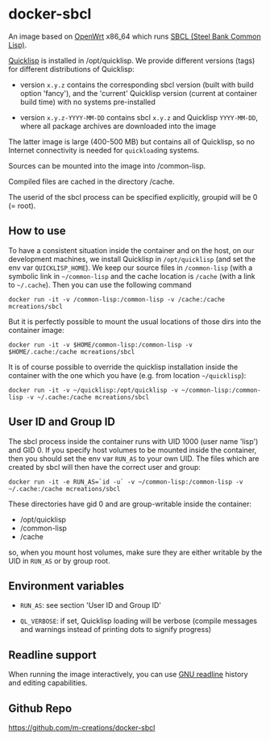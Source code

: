 docker-sbcl
===========

An image based on [OpenWrt](http://openwrt.org) x86_64 which runs
[SBCL (Steel Bank Common Lisp)](http://sbcl.org).

[Quicklisp](https://quicklisp.org) is installed in /opt/quicklisp. We provide
different versions (tags) for different distributions of Quicklisp:

- version `x.y.z` contains the corresponding sbcl version (built with
  build option 'fancy'), and the 'current' Quicklisp version (current
  at container build time) with no systems pre-installed

- version `x.y.z-YYYY-MM-DD` contains sbcl `x.y.z` and Quicklisp
  `YYYY-MM-DD`, where all package archives are downloaded into the
  image

The latter image is large (400-500 MB) but contains all of Quicklisp,
so no Internet connectivity is needed for `quickload`ing systems.

Sources can be mounted into the image into /common-lisp.

Compiled files are cached in the directory /cache.

The userid of the sbcl process can be specified explicitly, groupid
will be 0 (= root).

How to use
----------

To have a consistent situation inside the container and on the host,
on our development machines, we install Quicklisp in `/opt/quicklisp`
(and set the env var `QUICKLISP_HOME`). We keep our source files in
`/common-lisp` (with a symbolic link in `~/common-lisp` and the cache
location is `/cache` (with a link to `~/.cache`). Then you can use the
following command

```
docker run -it -v /common-lisp:/common-lisp -v /cache:/cache mcreations/sbcl
```

But it is perfectly possible to mount the usual locations of those
dirs into the container image:

```
docker run -it -v $HOME/common-lisp:/common-lisp -v $HOME/.cache:/cache mcreations/sbcl
```


It is of course possible to override the quicklisp installation inside
the container with the one which you have (e.g. from location
`~/quicklisp`):

```
docker run -it -v ~/quicklisp:/opt/quicklisp -v ~/common-lisp:/common-lisp -v ~/.cache:/cache mcreations/sbcl
```

User ID and Group ID
--------------------

The sbcl process inside the container runs with UID 1000 (user name
'lisp') and GID 0.  If you specify host volumes to be mounted inside
the container, then you should set the env var `RUN_AS` to your own
UID. The files which are created by sbcl will then have the correct
user and group:

```
docker run -it -e RUN_AS=`id -u` -v ~/common-lisp:/common-lisp -v ~/.cache:/cache mcreations/sbcl
```

These directories have gid 0 and are group-writable inside the container:
    
- /opt/quicklisp
- /common-lisp
- /cache

so, when you mount host volumes, make sure they are either writable by
the UID in `RUN_AS` or by group root.

Environment variables
---------------------

- `RUN_AS`: see section 'User ID and Group ID'

- `QL_VERBOSE`: if set, Quicklisp loading will be verbose (compile
  messages and warnings instead of printing dots to signify progress)

Readline support
----------------

When running the image interactively, you can use [GNU readline](https://directory.fsf.org/wiki/Readline)
history and editing capabilities.

Github Repo
-----------

https://github.com/m-creations/docker-sbcl

